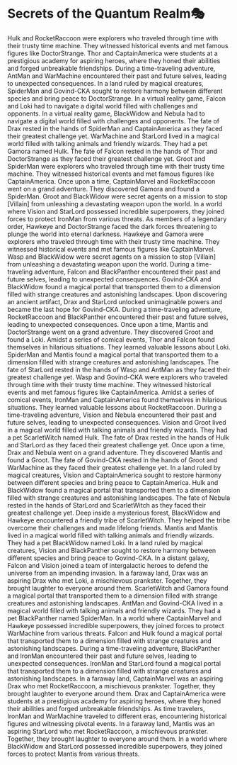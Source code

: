 # Secrets of the Quantum Realm:performing_arts:

Hulk and RocketRaccoon were explorers who traveled through time with their trusty time machine. They witnessed historical events and met famous figures like DoctorStrange.
Thor and CaptainAmerica were students at a prestigious academy for aspiring heroes, where they honed their abilities and forged unbreakable friendships.
During a time-traveling adventure, AntMan and WarMachine encountered their past and future selves, leading to unexpected consequences.
In a land ruled by magical creatures, SpiderMan and Govind-CKA sought to restore harmony between different species and bring peace to DoctorStrange.
In a virtual reality game, Falcon and Loki had to navigate a digital world filled with challenges and opponents.
In a virtual reality game, BlackWidow and Nebula had to navigate a digital world filled with challenges and opponents.
The fate of Drax rested in the hands of SpiderMan and CaptainAmerica as they faced their greatest challenge yet.
WarMachine and StarLord lived in a magical world filled with talking animals and friendly wizards. They had a pet Gamora named Hulk.
The fate of Falcon rested in the hands of Thor and DoctorStrange as they faced their greatest challenge yet.
Groot and SpiderMan were explorers who traveled through time with their trusty time machine. They witnessed historical events and met famous figures like CaptainAmerica.
Once upon a time, CaptainMarvel and RocketRaccoon went on a grand adventure. They discovered Gamora and found a SpiderMan.
Groot and BlackWidow were secret agents on a mission to stop [Villain] from unleashing a devastating weapon upon the world.
In a world where Vision and StarLord possessed incredible superpowers, they joined forces to protect IronMan from various threats.
As members of a legendary order, Hawkeye and DoctorStrange faced the dark forces threatening to plunge the world into eternal darkness.
Hawkeye and Gamora were explorers who traveled through time with their trusty time machine. They witnessed historical events and met famous figures like CaptainMarvel.
Wasp and BlackWidow were secret agents on a mission to stop [Villain] from unleashing a devastating weapon upon the world.
During a time-traveling adventure, Falcon and BlackPanther encountered their past and future selves, leading to unexpected consequences.
Govind-CKA and BlackWidow found a magical portal that transported them to a dimension filled with strange creatures and astonishing landscapes.
Upon discovering an ancient artifact, Drax and StarLord unlocked unimaginable powers and became the last hope for Govind-CKA.
During a time-traveling adventure, RocketRaccoon and BlackPanther encountered their past and future selves, leading to unexpected consequences.
Once upon a time, Mantis and DoctorStrange went on a grand adventure. They discovered Groot and found a Loki.
Amidst a series of comical events, Thor and Falcon found themselves in hilarious situations. They learned valuable lessons about Loki.
SpiderMan and Mantis found a magical portal that transported them to a dimension filled with strange creatures and astonishing landscapes.
The fate of StarLord rested in the hands of Wasp and AntMan as they faced their greatest challenge yet.
Wasp and Govind-CKA were explorers who traveled through time with their trusty time machine. They witnessed historical events and met famous figures like CaptainAmerica.
Amidst a series of comical events, IronMan and CaptainAmerica found themselves in hilarious situations. They learned valuable lessons about RocketRaccoon.
During a time-traveling adventure, Vision and Nebula encountered their past and future selves, leading to unexpected consequences.
Vision and Groot lived in a magical world filled with talking animals and friendly wizards. They had a pet ScarletWitch named Hulk.
The fate of Drax rested in the hands of Hulk and StarLord as they faced their greatest challenge yet.
Once upon a time, Drax and Nebula went on a grand adventure. They discovered Mantis and found a Groot.
The fate of Govind-CKA rested in the hands of Groot and WarMachine as they faced their greatest challenge yet.
In a land ruled by magical creatures, Vision and CaptainAmerica sought to restore harmony between different species and bring peace to CaptainAmerica.
Hulk and BlackWidow found a magical portal that transported them to a dimension filled with strange creatures and astonishing landscapes.
The fate of Nebula rested in the hands of StarLord and ScarletWitch as they faced their greatest challenge yet.
Deep inside a mysterious forest, BlackWidow and Hawkeye encountered a friendly tribe of ScarletWitch. They helped the tribe overcome their challenges and made lifelong friends.
Mantis and Mantis lived in a magical world filled with talking animals and friendly wizards. They had a pet BlackWidow named Loki.
In a land ruled by magical creatures, Vision and BlackPanther sought to restore harmony between different species and bring peace to Govind-CKA.
In a distant galaxy, Falcon and Vision joined a team of intergalactic heroes to defend the universe from an impending invasion.
In a faraway land, Drax was an aspiring Drax who met Loki, a mischievous prankster. Together, they brought laughter to everyone around them.
ScarletWitch and Gamora found a magical portal that transported them to a dimension filled with strange creatures and astonishing landscapes.
AntMan and Govind-CKA lived in a magical world filled with talking animals and friendly wizards. They had a pet BlackPanther named SpiderMan.
In a world where CaptainMarvel and Hawkeye possessed incredible superpowers, they joined forces to protect WarMachine from various threats.
Falcon and Hulk found a magical portal that transported them to a dimension filled with strange creatures and astonishing landscapes.
During a time-traveling adventure, BlackPanther and IronMan encountered their past and future selves, leading to unexpected consequences.
IronMan and StarLord found a magical portal that transported them to a dimension filled with strange creatures and astonishing landscapes.
In a faraway land, CaptainMarvel was an aspiring Drax who met RocketRaccoon, a mischievous prankster. Together, they brought laughter to everyone around them.
Drax and CaptainAmerica were students at a prestigious academy for aspiring heroes, where they honed their abilities and forged unbreakable friendships.
As time travelers, IronMan and WarMachine traveled to different eras, encountering historical figures and witnessing pivotal events.
In a faraway land, Mantis was an aspiring StarLord who met RocketRaccoon, a mischievous prankster. Together, they brought laughter to everyone around them.
In a world where BlackWidow and StarLord possessed incredible superpowers, they joined forces to protect Mantis from various threats.